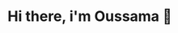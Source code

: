 <h1 align="center">Hi there, i'm Oussama 👋</h1>

<p align="center">
 <!-- 
  <a href="https://www.linkedin.com/in/belhadi-oussama-211174209/">
![icons8-linkedin-48](https://user-images.githubusercontent.com/91610919/190928689-49c82a3f-b565-4c8c-8867-ce9ac0dd443c.png)
  </a>

    <a href=""><img src=""/></a>-->
  
</p>

- 🔭 I’m currently working on a students plateform
- 🌱 I’m currently learning OOP PHP, MongoDB, UI/UX Design
- 👯 I’m looking to collaborate on projects
- 💬 Ask me about Data base management or any other related stuff
- 📫 How to reach me: oussamabelhadi5@gmail.com



<!--
Here are some ideas to get you started:

- 😄 Pronouns: ...

- ⚡ Fun fact: ...

- 🤔 I’m looking for help with ...

-->
